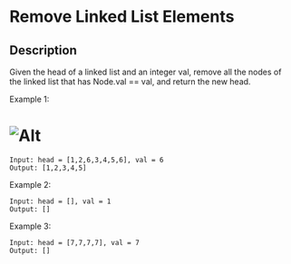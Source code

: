 # Remove Linked List Elements

## Description

Given the head of a linked list and an integer val, remove all the nodes of the linked list that has Node.val == val, and return the new head.

Example 1:

# ![Alt](https://assets.leetcode.com/uploads/2021/03/06/removelinked-list.jpg)
```
Input: head = [1,2,6,3,4,5,6], val = 6
Output: [1,2,3,4,5]
```

Example 2:

```
Input: head = [], val = 1
Output: []
```

Example 3:

```
Input: head = [7,7,7,7], val = 7
Output: []
```